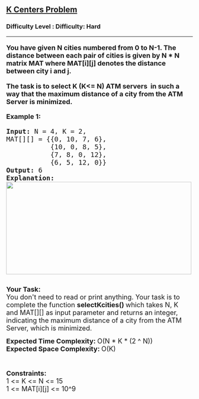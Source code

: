 <h2><a href="https://www.geeksforgeeks.org/problems/k-centers-problem/1?page=1&difficulty=Hard&status=unsolved&sortBy=submissions">K Centers Problem</a></h2><h3>Difficulty Level : Difficulty: Hard</h3><hr><div class="problems_problem_content__Xm_eO"><h4><span style="font-size:18px">You have given N cities numbered from 0 to N-1. The distance between each pair of cities is given by N * N matrix MAT where MAT[i][j] denotes the distance between city i and j.</span></h4>

<h4><span style="font-size:18px">The task is to&nbsp;select K (K&lt;= N) ATM servers&nbsp; in such a way that the maximum distance of a city from the ATM Server is minimized.</span></h4>

<h4><span style="font-size:18px"><strong>Example 1:</strong></span></h4>

<pre><span style="font-size:18px"><strong>Input:</strong> N = 4, K = 2,
MAT[][] = {{0, 10, 7, 6},
           {10, 0, 8, 5},
           {7, 8, 0, 12},
           {6, 5, 12, 0}}
<strong>Output:</strong> 6
<strong>Explanation:</strong><code>
<img alt="" src="https://media.geeksforgeeks.org/img-practice/kcenters11-1649711037.png" style="height:250px; width:500px"></code></span>

</pre>

<p><span style="font-size:18px"><strong>Your Task:</strong><br>
You don't need to read or print anything. Your task is to complete the function <strong>selectKcities() </strong>which takes N, K&nbsp; and MAT[][] as input parameter and returns an integer, indicating the maximum distance of a city from the ATM Server, which is minimized.</span></p>

<p><span style="font-size:18px"><strong>Expected Time Complexity:&nbsp;</strong>O(N * K * (2 ^ N))<br>
<strong>Expected Space Complexity:&nbsp;</strong>O(K)</span></p>

<p>&nbsp;</p>

<p><span style="font-size:18px"><strong>Constraints:</strong><br>
1 &lt;= K &lt;= N &lt;= 15<br>
1 &lt;= MAT[i][j] &lt;= 10^9</span></p>
</div>